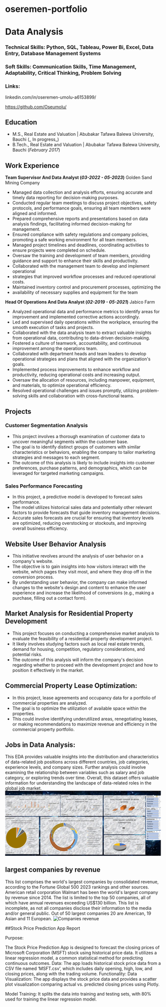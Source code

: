 # oseremen-portfolio

# Data Analysis

### Technical Skills: Python, SQL, Tableau, Power Bi, Excel, Data Entry, Database Management Systems

### Soft Skills: Communication Skills, Time Management, Adaptability, Critical Thinking, Problem Solving

### Links:
linkedin.com/in/oseremen-umolu-a6153899/

https://github.com/Oseumolu/

## Education     
- M.S., Real Estate and Valuation | Abubakar Tafawa Balewa University, Bauchi (_ In progress_)        
- B.Tech., Real Estate and Valuation | Abubakar Tafawa Balewa University, Bauchi (_February 2017_)

## Work Experience
**Team Supervisor And Data Analyst (_03-2022 - 05-2023_)**
Golden Sand Mining Company
- Managed data collection and analysis efforts, ensuring accurate and timely data
reporting for decision-making purposes.
- Conducted regular team meetings to discuss project objectives, safety
protocols, and performance goals, ensuring all team members were aligned and
informed.
- Prepared comprehensive reports and presentations based on data analysis
findings, facilitating informed decision-making for management.
- Ensured compliance with safety regulations and company policies, promoting a
safe working environment for all team members.
- Managed project timelines and deadlines, coordinating activities to ensure
projects were completed on schedule.
- Oversaw the training and development of team members, providing guidance
and support to enhance their skills and productivity.
- Collaborated with the management team to develop and implement operational
- strategies that improved workflow processes and reduced operational costs.
- Maintained inventory control and procurement processes, optimizing the
- availability of necessary supplies and equipment for the team

**Head Of Operations And Data Analyst (_02-2019 - 05-2021_)**
Jabico Farm
- Analyzed operational data and performance metrics to identify areas for
improvement and implemented corrective actions accordingly.
- Led and supervised daily operations within the workplace, ensuring the smooth
execution of tasks and projects.
- Collaborated with the data analysis team to extract valuable insights from
operational data, contributing to data-driven decision-making.
- Fostered a culture of teamwork, accountability, and continuous improvement
among the operations team.
- Collaborated with department heads and team leaders to develop operational
strategies and plans that aligned with the organization's goals.
- Implemented process improvements to enhance workflow and productivity,
reducing operational costs and increasing output.
- Oversaw the allocation of resources, including manpower, equipment, and
materials, to optimize operational efficiency.
- Resolved operational challenges and issues promptly, utilizing problem-solving
skills and collaboration with cross-functional teams.

## Projects
### Customer Segmentation Analysis
- This project involves a thorough examination of customer data to uncover
meaningful segments within the customer base.
- The goal is to identify distinct groups of customers with similar characteristics
or behaviors, enabling the company to tailor marketing strategies and messages
to each segment.
- The outcome of this analysis is likely to include insights into customer
preferences, purchase patterns, and demographics, which can be leveraged for
targeted marketing campaigns.


### Sales Performance Forecasting
- In this project, a predictive model is developed to forecast sales performance.
- The model utilizes historical sales data and potentially other relevant factors to
provide forecasts that guide inventory management decisions.
- Accurate sales forecasts are crucial for ensuring that inventory levels are
optimized, reducing overstocking or stockouts, and improving overall business
efficiency.

## Website User Behavior Analysis
- This initiative revolves around the analysis of user behavior on a company's
website.
- The objective is to gain insights into how visitors interact with the website,
which pages they visit most, and where they drop off in the conversion process.
- By understanding user behavior, the company can make informed changes to
the website's design and content to enhance the user experience and increase
the likelihood of conversions (e.g., making a purchase, filling out a contact
form).

## Market Analysis for Residential Property Development
- This project focuses on conducting a comprehensive market analysis to
evaluate the feasibility of a residential property development project.
- It likely involves studying factors such as local real estate trends, demand for
housing, competition, regulatory considerations, and potential risks.
- The outcome of this analysis will inform the company's decision regarding
whether to proceed with the development project and how to position it
effectively in the market.

## Commercial Property Lease Optimization:
- In this project, lease agreements and occupancy data for a portfolio of
commercial properties are analyzed.
- The goal is to optimize the utilization of available space within the properties.
- This could involve identifying underutilized areas, renegotiating leases, or
making recommendations to maximize revenue and efficiency in the
commercial property portfolio.

## Jobs in Data Analysis:
This EDA provides valuable insights into the distribution and characteristics of data-related job positions across different countries, job categories, experience levels, and company sizes. Further analysis could involve examining the relationship between variables such as salary and job category, or exploring trends over time. Overall, this dataset offers valuable information for understanding the landscape of data-related roles in the global job market.
![Jobs in data](/assets/img/Jobs_in_data.png)

## largest companies by revenue
This list comprises the world's largest companies by consolidated revenue, according to the Fortune Global 500 2023 rankings and other sources. American retail corporation Walmart has been the world's largest company by revenue since 2014.
The list is limited to the top 50 companies, all of which have annual revenues exceeding US$130 billion. This list is incomplete, as not all companies disclose their information to the media and/or general public.
Out of 50 largest companies 20 are American, 19 Asian and 11 European.
![Companies revenue](/assets/img/Screenshot(28).png)

##Stock Price Prediction App Report

Purpose: 

The Stock Price Prediction App is designed to forecast the closing prices of Microsoft Corporation (MSFT) stock using historical price data. It utilizes a linear regression model, a common statistical method for predicting continuous outcomes.
Data: The app loads historical stock price data from a CSV file named ‘MSFT.csv’, which includes daily opening, high, low, and closing prices, along with the trading volume.
Functionality:
Data Visualization: The app displays the stock price data and provides a scatter plot visualization comparing actual vs. predicted closing prices using Plotly.

Model Training: 
It splits the data into training and testing sets, with 80% used for training the linear regression model.

